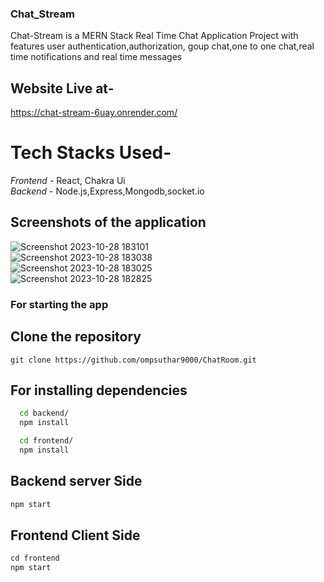 ### Chat_Stream
Chat-Stream is a MERN Stack Real Time Chat Application Project with features user authentication,authorization, goup chat,one to one chat,real time notifications and real time messages
## Website Live at- 
https://chat-stream-6uay.onrender.com/
# Tech Stacks Used-
*Frontend* - React, Chakra Ui
<br>
*Backend* - Node.js,Express,Mongodb,socket.io


## Screenshots of the application
![Screenshot 2023-10-28 183101](https://github.com/ompsuthar9000/ChatRoom/assets/136356039/a1c07270-44f0-4520-b2d7-766349086164)
<br>
![Screenshot 2023-10-28 183038](https://github.com/ompsuthar9000/ChatRoom/assets/136356039/980212d3-cdca-4288-a6e4-f28eac66fbd6)
<br>
![Screenshot 2023-10-28 183025](https://github.com/ompsuthar9000/ChatRoom/assets/136356039/239d2431-1a78-40f4-ab1d-fed703b584b5)
<br>
![Screenshot 2023-10-28 182825](https://github.com/ompsuthar9000/ChatRoom/assets/136356039/ec8faec4-771c-4e8a-a587-72ddbbd53e73)
<br>

### For starting the app 

## Clone the repository
```git
git clone https://github.com/ompsuthar9000/ChatRoom.git
```
## For installing dependencies
```bash
  cd backend/
  npm install
```
```bash
  cd frontend/
  npm install
```
## Backend server Side
```javascript
npm start
```

## Frontend Client Side 
```javascript
cd frontend
npm start
```
